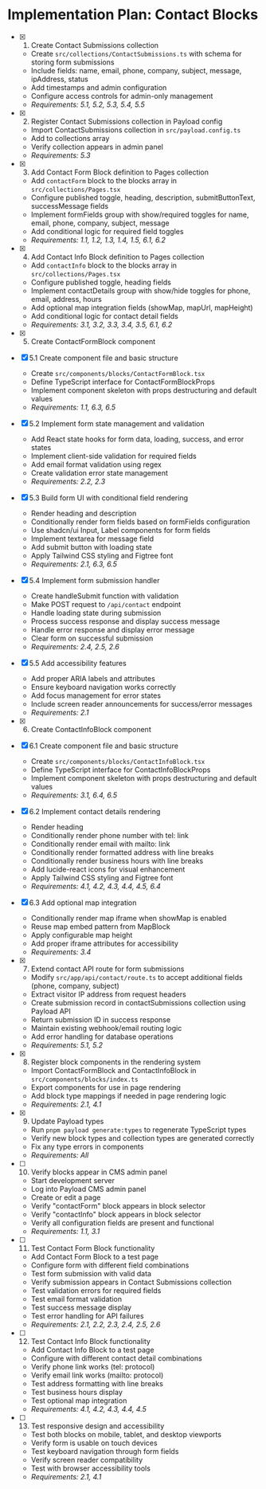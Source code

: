 # Implementation Plan: Contact Blocks

- [x] 1. Create Contact Submissions collection
  - Create `src/collections/ContactSubmissions.ts` with schema for storing form submissions
  - Include fields: name, email, phone, company, subject, message, ipAddress, status
  - Add timestamps and admin configuration
  - Configure access controls for admin-only management
  - _Requirements: 5.1, 5.2, 5.3, 5.4, 5.5_

- [x] 2. Register Contact Submissions collection in Payload config
  - Import ContactSubmissions collection in `src/payload.config.ts`
  - Add to collections array
  - Verify collection appears in admin panel
  - _Requirements: 5.3_

- [x] 3. Add Contact Form Block definition to Pages collection
  - Add `contactForm` block to the blocks array in `src/collections/Pages.tsx`
  - Configure published toggle, heading, description, submitButtonText, successMessage fields
  - Implement formFields group with show/required toggles for name, email, phone, company, subject, message
  - Add conditional logic for required field toggles
  - _Requirements: 1.1, 1.2, 1.3, 1.4, 1.5, 6.1, 6.2_

- [x] 4. Add Contact Info Block definition to Pages collection
  - Add `contactInfo` block to the blocks array in `src/collections/Pages.tsx`
  - Configure published toggle, heading fields
  - Implement contactDetails group with show/hide toggles for phone, email, address, hours
  - Add optional map integration fields (showMap, mapUrl, mapHeight)
  - Add conditional logic for contact detail fields
  - _Requirements: 3.1, 3.2, 3.3, 3.4, 3.5, 6.1, 6.2_

- [x] 5. Create ContactFormBlock component

- [x] 5.1 Create component file and basic structure
  - Create `src/components/blocks/ContactFormBlock.tsx`
  - Define TypeScript interface for ContactFormBlockProps
  - Implement component skeleton with props destructuring and default values
  - _Requirements: 1.1, 6.3, 6.5_

- [x] 5.2 Implement form state management and validation
  - Add React state hooks for form data, loading, success, and error states
  - Implement client-side validation for required fields
  - Add email format validation using regex
  - Create validation error state management
  - _Requirements: 2.2, 2.3_

- [x] 5.3 Build form UI with conditional field rendering
  - Render heading and description
  - Conditionally render form fields based on formFields configuration
  - Use shadcn/ui Input, Label components for form fields
  - Implement textarea for message field
  - Add submit button with loading state
  - Apply Tailwind CSS styling and Figtree font
  - _Requirements: 2.1, 6.3, 6.5_

- [x] 5.4 Implement form submission handler
  - Create handleSubmit function with validation
  - Make POST request to `/api/contact` endpoint
  - Handle loading state during submission
  - Process success response and display success message
  - Handle error response and display error message
  - Clear form on successful submission
  - _Requirements: 2.4, 2.5, 2.6_

- [x] 5.5 Add accessibility features
  - Add proper ARIA labels and attributes
  - Ensure keyboard navigation works correctly
  - Add focus management for error states
  - Include screen reader announcements for success/error messages
  - _Requirements: 2.1_

- [x] 6. Create ContactInfoBlock component

- [x] 6.1 Create component file and basic structure
  - Create `src/components/blocks/ContactInfoBlock.tsx`
  - Define TypeScript interface for ContactInfoBlockProps
  - Implement component skeleton with props destructuring and default values
  - _Requirements: 3.1, 6.4, 6.5_

- [x] 6.2 Implement contact details rendering
  - Render heading
  - Conditionally render phone number with tel: link
  - Conditionally render email with mailto: link
  - Conditionally render formatted address with line breaks
  - Conditionally render business hours with line breaks
  - Add lucide-react icons for visual enhancement
  - Apply Tailwind CSS styling and Figtree font
  - _Requirements: 4.1, 4.2, 4.3, 4.4, 4.5, 6.4_

- [x] 6.3 Add optional map integration
  - Conditionally render map iframe when showMap is enabled
  - Reuse map embed pattern from MapBlock
  - Apply configurable map height
  - Add proper iframe attributes for accessibility
  - _Requirements: 3.4_

- [x] 7. Extend contact API route for form submissions
  - Modify `src/app/api/contact/route.ts` to accept additional fields (phone, company, subject)
  - Extract visitor IP address from request headers
  - Create submission record in contactSubmissions collection using Payload API
  - Return submission ID in success response
  - Maintain existing webhook/email routing logic
  - Add error handling for database operations
  - _Requirements: 5.1, 5.2_

- [x] 8. Register block components in the rendering system
  - Import ContactFormBlock and ContactInfoBlock in `src/components/blocks/index.ts`
  - Export components for use in page rendering
  - Add block type mappings if needed in page rendering logic
  - _Requirements: 2.1, 4.1_

- [x] 9. Update Payload types
  - Run `pnpm payload generate:types` to regenerate TypeScript types
  - Verify new block types and collection types are generated correctly
  - Fix any type errors in components
  - _Requirements: All_

- [ ] 10. Verify blocks appear in CMS admin panel
  - Start development server
  - Log into Payload CMS admin panel
  - Create or edit a page
  - Verify "contactForm" block appears in block selector
  - Verify "contactInfo" block appears in block selector
  - Verify all configuration fields are present and functional
  - _Requirements: 1.1, 3.1_

- [ ] 11. Test Contact Form Block functionality
  - Add Contact Form Block to a test page
  - Configure form with different field combinations
  - Test form submission with valid data
  - Verify submission appears in Contact Submissions collection
  - Test validation errors for required fields
  - Test email format validation
  - Test success message display
  - Test error handling for API failures
  - _Requirements: 2.1, 2.2, 2.3, 2.4, 2.5, 2.6_

- [ ] 12. Test Contact Info Block functionality
  - Add Contact Info Block to a test page
  - Configure with different contact detail combinations
  - Verify phone link works (tel: protocol)
  - Verify email link works (mailto: protocol)
  - Test address formatting with line breaks
  - Test business hours display
  - Test optional map integration
  - _Requirements: 4.1, 4.2, 4.3, 4.4, 4.5_

- [ ] 13. Test responsive design and accessibility
  - Test both blocks on mobile, tablet, and desktop viewports
  - Verify form is usable on touch devices
  - Test keyboard navigation through form fields
  - Verify screen reader compatibility
  - Test with browser accessibility tools
  - _Requirements: 2.1, 4.1_
